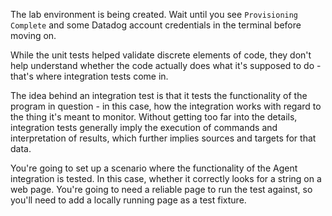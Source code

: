 The lab environment is being created. Wait until you see `Provisioning Complete` and some Datadog account credentials in the terminal before moving on.

While the unit tests helped validate discrete elements of code, they don't help understand whether the code actually does what it's supposed to do - that's where integration tests come in.

The idea behind an integration test is that it tests the functionality of the program in question - in this case, how the integration works with regard to the thing it's meant to monitor. Without getting too far into the details, integration tests generally imply the execution of commands and interpretation of results, which further implies sources and targets for that data.

You're going to set up a scenario where the functionality of the Agent integration is tested. In this case, whether it correctly looks for a string on a web page. You're going to need a reliable page to run the test against, so you'll need to add a locally running page as a test fixture.
